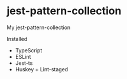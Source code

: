 # jest-pattern-collection
My jest-pattern-collection

Installed
- TypeScript
- ESLint
- Jest-ts
- Huskey + Lint-staged
